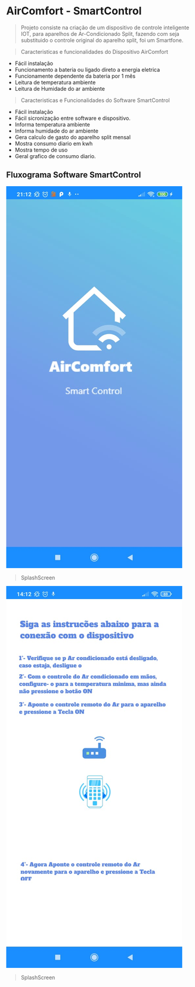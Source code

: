 # AirComfort - SmartControl

> Projeto consiste na criação de um dispositivo de controle inteligente IOT, para aparelhos de Ar-Condicionado Split, fazendo com seja substituido o controle original do aparelho split, foi um Smartfone.

> Caracteristicas e funcionalidades do Dispositivo AirComfort
 * Fácil instalação
 * Funcionamento a bateria ou ligado direto a energia eletrica
 * Funcionamente dependente da bateria por 1 mês
 * Leitura de temperatura ambiente
 * Leitura de Humidade do ar ambiente

> Caracteristicas e Funcionalidades do Software SmartControl
* Fácil instalação
* Fácil sicronização entre software e dispositivo.
* Informa temperatura ambiente
* Informa humidade do ar ambiente
* Gera calculo de gasto do aparelho split mensal
* Mostra consumo diario em kwh
* Mostra tempo de uso
* Geral grafico de consumo diario.
 







 




## Fluxograma Software SmartControl

![](splash.jpg)
>SplashScreen

![](sincro.jpg)
>SplashScreen








